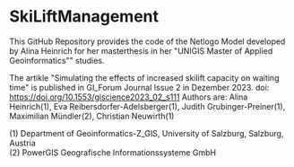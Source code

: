 # SkiLiftManagement

This GitHub Repository provides the code of the Netlogo Model developed by Alina Heinrich for her masterthesis in her "UNIGIS Master of Applied Geoinformatics"" studies.

The artikle "Simulating the effects of increased skilift capacity on waiting time" is published in GI_Forum Journal Issue 2 in Dezember 2023. 
doi: https://doi.org/10.1553/giscience2023_02_s111
Authors are: Alina Heinrich(1), Eva Reibersdorfer-Adelsberger(1), Judith Grubinger-Preiner(1),   Maximilian Mündler(2), Christian Neuwirth(1)  
  
(1) Department of Geoinformatics-Z_GIS, University of Salzburg, Salzburg, Austria  
(2) PowerGIS Geografische Informationssysteme GmbH
